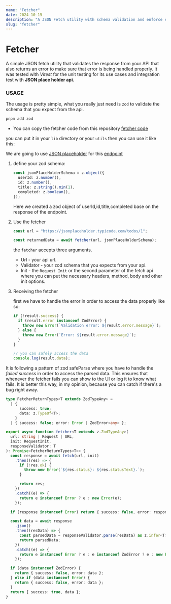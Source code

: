 ```yaml
---
name: "Fetcher"
date: 2024-10-15
description: "A JSON Fetch utility with schema validation and enforce error handling."
slug: "fetcher"
---
```


# Fetcher

A simple JSON fetch utility that validates the response from your API that also returns an error to make sure that error is being handled properly. It was tested with _Vitest_ for the unit testing for its use cases and integration test with **JSON place holder api**.

### USAGE

The usage is pretty simple, what you really just need is `zod` to validate the schema that you expect from the api.

```bash
pnpm add zod
```

- You can copy the fetcher code from this repository
  [fetcher code](https://github.com/churchilldotexe/components-hooks-utils/blob/main/src/lib/utils/fetcher.ts)

you can put it in your `lib` directory or your `utils`
then you can use it like this:

We are going to use [JSON placeholder](https://jsonplaceholder.typicode.com/) for this [endpoint](https://jsonplaceholder.typicode.com/todos/1)

1. define your zod schema:

   ```typescript
   const jsonPlaceHolderSchema = z.object({
     userId: z.number(),
     id: z.number(),
     title: z.string().min(1),
     completed: z.boolean(),
   });
   ```

   Here we created a zod object of userId,id,title,completed base on the response of the endpoint.

2. Use the fetcher

   ```typescript
   const url = "https://jsonplaceholder.typicode.com/todos/1";

   const returnedData = await fetcher(url, jsonPlaceHolderSchema);
   ```

   the `fetcher` accepts three arguments.

   - Url - your api url.
   - Validator - your zod schema that you expects from your api.
   - Init - the `Request Init` or the second parameter of the fetch api where you can put the necessary headers, method, body and other init options.

3. Receiving the fetcher

   first we have to handle the error in order to access the data properly like so:

   ```typescript
   if (!result.success) {
     if (result.error instanceof ZodError) {
       throw new Error(`Validation error: ${result.error.message}`);
     } else {
       throw new Error(`Error: ${result.error.message}`);
     }
   }

   // you can safely access the data
   console.log(result.data);
   ```

It is following a pattern of zod safeParse where you have to handle the _failed success_ in order to access the parsed data. This ensures that whenever the fetcher fails you can show to the UI or log it to know what fails. It is better this way, in my opinion, because you can catch if there's a bug right away.

```typescript
type FetcherReturnTypes<T extends ZodTypeAny> =
  | {
      success: true;
      data: z.TypeOf<T>;
    }
  | { success: false; error: Error | ZodError<any> };

export async function fetcher<T extends z.ZodTypeAny>(
  url: string | Request | URL,
  init: RequestInit,
  responseValidator: T
): Promise<FetcherReturnTypes<T>> {
  const response = await fetch(url, init)
    .then((res) => {
      if (!res.ok) {
        throw new Error(`${res.status}: ${res.statusText}.`);
      }

      return res;
    })
    .catch((e) => {
      return e instanceof Error ? e : new Error(e);
    });

  if (response instanceof Error) return { success: false, error: response };

  const data = await response
    .json()
    .then((resData) => {
      const parsedData = responseValidator.parse(resData) as z.infer<T>;
      return parsedData;
    })
    .catch((e) => {
      return e instanceof Error ? e : e instanceof ZodError ? e : new Error(e);
    });

  if (data instanceof ZodError) {
    return { success: false, error: data };
  } else if (data instanceof Error) {
    return { success: false, error: data };
  }
  return { success: true, data };
}
```
